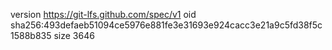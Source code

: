 version https://git-lfs.github.com/spec/v1
oid sha256:493defaeb51094ce5976e881fe3e31693e924cacc3e21a9c5fd38f5c1588b835
size 3646
